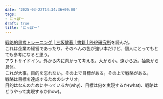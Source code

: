 ```yaml
---
date: '2025-03-22T14:34:36+09:00'
tags:
- にっぽー
draft: true
title: 'にっぽー'
---
```

[戦略的思考トレーニング | 三坂健著 | 書籍 | PHP研究所](https://www.php.co.jp/books/detail.php?isbn=978-4-569-85077-1)を読んだ。  
これは企業の経営であったり、そのへんの色が強い本だけど、個人にとってもとても参考になると思う。  
アウトサイドイン。外から内に向かって考える。大から小。遠から近。抽象から具体。  
これが大事。目的を忘れない。その上で目標がある。その上で戦略がある。  
戦略は目標を達成するためのシナリオ。  
目的はなんのためにやっているか(why)、目標は何を実現するか(what)、戦略はどうやって実現するか(how)。  
